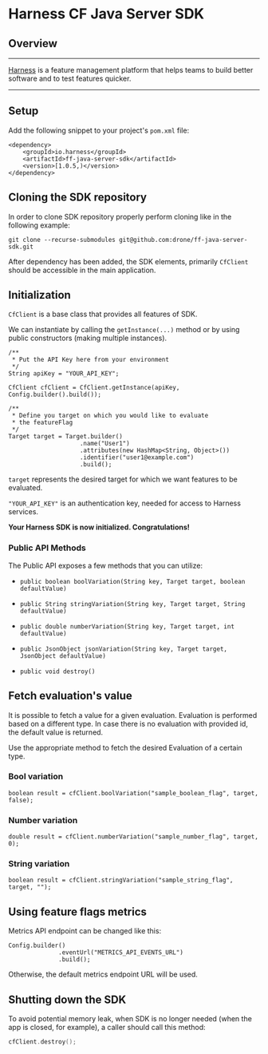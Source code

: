 Harness CF Java Server SDK
========================

## Overview

-------------------------
[Harness](https://www.harness.io/) is a feature management platform that helps teams to build better software and to
test features quicker.

-------------------------

## Setup

Add the following snippet to your project's `pom.xml` file:

```
<dependency>
    <groupId>io.harness</groupId>
    <artifactId>ff-java-server-sdk</artifactId>
    <version>[1.0.5,)</version>
</dependency>
```

## Cloning the SDK repository

In order to clone SDK repository properly perform cloning like in the following example:

```
git clone --recurse-submodules git@github.com:drone/ff-java-server-sdk.git
```

After dependency has been added, the SDK elements, primarily `CfClient` should be accessible in the main application.

## Initialization

`CfClient` is a base class that provides all features of SDK.

We can instantiate by calling the `getInstance(...)` method or by using public
constructors (making multiple instances).

```
/**
 * Put the API Key here from your environment
 */
String apiKey = "YOUR_API_KEY";

CfClient cfClient = CfClient.getInstance(apiKey, Config.builder().build());

/**
 * Define you target on which you would like to evaluate 
 * the featureFlag
 */
Target target = Target.builder()
                    .name("User1")
                    .attributes(new HashMap<String, Object>())
                    .identifier("user1@example.com")
                    .build();
```

`target` represents the desired target for which we want features to be evaluated.

`"YOUR_API_KEY"` is an authentication key, needed for access to Harness services.

**Your Harness SDK is now initialized. Congratulations!**

### Public API Methods ###

The Public API exposes a few methods that you can utilize:

* `public boolean boolVariation(String key, Target target, boolean defaultValue)`

* `public String stringVariation(String key, Target target, String defaultValue)`

* `public double numberVariation(String key, Target target, int defaultValue)`

* `public JsonObject jsonVariation(String key, Target target, JsonObject defaultValue)`

* `public void destroy()`

## Fetch evaluation's value

It is possible to fetch a value for a given evaluation. Evaluation is performed based on a different type. In case there
is no evaluation with provided id, the default value is returned.

Use the appropriate method to fetch the desired Evaluation of a certain type.

### Bool variation

```
boolean result = cfClient.boolVariation("sample_boolean_flag", target, false);  
```

### Number variation

```
double result = cfClient.numberVariation("sample_number_flag", target, 0);  
```

### String variation

```
boolean result = cfClient.stringVariation("sample_string_flag", target, "");  
```

## Using feature flags metrics

Metrics API endpoint can be changed like this:

```
Config.builder()
              .eventUrl("METRICS_API_EVENTS_URL")
              .build();
```

Otherwise, the default metrics endpoint URL will be used.

## Shutting down the SDK

To avoid potential memory leak, when SDK is no longer needed
(when the app is closed, for example), a caller should call this method:

```Kotlin
cfClient.destroy();
```

